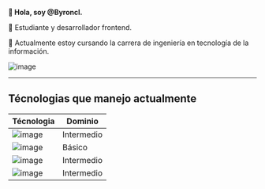 **👋 Hola, soy @Byroncl.**

👀 Estudiante y desarrollador frontend.

🌱 Actualmente estoy cursando la carrera de ingeniería en tecnología de la información.

![image](https://github.com/Byroncl/Byroncl/assets/129338728/9c4b3572-2636-4bbd-b86f-8cfd130e318c)


---------------------------------------
**Técnologias que manejo actualmente**
---------------------------------------

| Técnologia | Dominio |
|-------------------|---------------------|
| ![image](https://github.com/Byroncl/Byroncl/assets/129338728/aef3d0eb-8915-4dd9-8a57-9c12056a74e6) | Intermedio |
| ![image](https://github.com/Byroncl/Byroncl/assets/129338728/128e622d-fa4a-49d9-9807-f4aab9ef5fc7) | Básico |
| ![image](https://github.com/Byroncl/Byroncl/assets/129338728/16ad0e1c-44a4-429b-90b7-1b9553d07a67) | Intermedio |
| ![image](https://github.com/Byroncl/Byroncl/assets/129338728/27f1c044-8a55-411e-822f-2ef0a87d9dde) | Intermedio |
